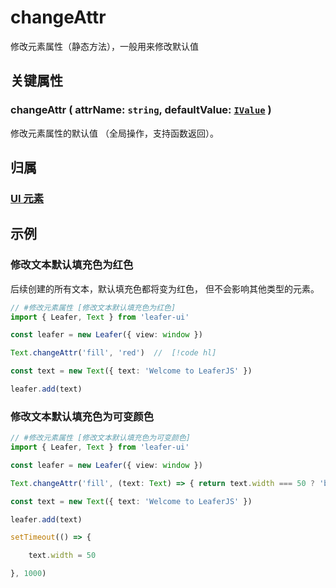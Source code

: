 # changeAttr

修改元素属性（静态方法），一般用来修改默认值

## 关键属性

### changeAttr ( attrName: `string`, defaultValue: [`IValue`](/api/modules.md#ivalue) )

修改元素属性的默认值 （全局操作，支持函数返回）。

## 归属

### [UI 元素](/reference/display/UI.md)

## 示例

### 修改文本默认填充色为红色

后续创建的所有文本，默认填充色都将变为红色， 但不会影响其他类型的元素。

```ts
// #修改元素属性 [修改文本默认填充色为红色]
import { Leafer, Text } from 'leafer-ui'

const leafer = new Leafer({ view: window })

Text.changeAttr('fill', 'red')  //  [!code hl]

const text = new Text({ text: 'Welcome to LeaferJS' })

leafer.add(text)
```

### 修改文本默认填充色为可变颜色

```ts
// #修改元素属性 [修改文本默认填充色为可变颜色]
import { Leafer, Text } from 'leafer-ui'

const leafer = new Leafer({ view: window })

Text.changeAttr('fill', (text: Text) => { return text.width === 50 ? 'blue' : 'red' })  //  [!code hl]

const text = new Text({ text: 'Welcome to LeaferJS' })

leafer.add(text)

setTimeout(() => {

    text.width = 50

}, 1000)
```
